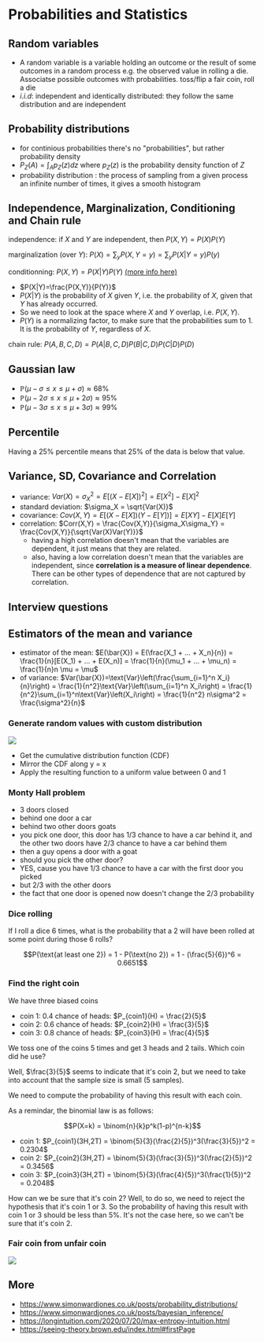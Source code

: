 # Probabilities and Statistics

## Random variables

- A random variable is a variable holding an outcome or the result of some outcomes in a random process e.g. the observed value in rolling a die. Associatse possible outcomes with probabilities. toss/flip a fair coin, roll a die
- *i.i.d*: independent and identically distributed: they follow the same distribution and are independent

## Probability distributions

- for continious probabilities there's no "probabilities", but rather probability density
- $P_{Z}(A) = \int_{A}^{}p_{Z}(z)dz$ where $p_{Z}(z)$ is the probability density function of $Z$
- probability distribution : the process of sampling from a given process an infinite number of times, it gives a smooth histogram

## Independence, Marginalization, Conditioning and Chain rule

independence: if $X$ and $Y$ are independent, then $P(X,Y)=P(X)P(Y)$

marginalization (over $Y$): $P(X)=\sum_{y}P(X,Y=y)=\sum_{y}P(X|Y=y)P(y)$

conditionning: $P(X,Y) = P(X|Y)P(Y)$ [(more info here)](https://en.wikipedia.org/wiki/Conditional_probability)

- $P(X|Y)=\frac{P(X,Y)}{P(Y)}$
- $P(X|Y)$ is the probability of $X$ given $Y$, i.e. the probability of $X$, given that $Y$ has already occurred.
- So we need to look at the space where $X$ and $Y$ overlap, i.e. $P(X,Y)$.
- $P(Y)$ is a normalizing factor, to make sure that the probabilities sum to $1$. It is the probability of $Y$, regardless of $X$.

chain rule: $P(A,B,C,D)=P(A|B,C,D)P(B|C,D)P(C|D)P(D)$

## Gaussian law

- $\mathbb{P}(\mu-\sigma \le x \le \mu+\sigma) \approx 68\%$
- $\mathbb{P}(\mu-2\sigma \le x \le \mu+2\sigma) \approx 95\%$
- $\mathbb{P}(\mu-3\sigma \le x \le \mu+3\sigma) \approx 99\%$

## Percentile

Having a 25% percentile means that 25% of the data is below that value.

## Variance, SD, Covariance and Correlation

- variance: $Var(X) = \sigma_X^2 = E[(X-E[X])^2] = E[X^2] - E[X]^2$
- standard deviation: $\sigma_X = \sqrt{Var(X)}$
- covariance: $Cov(X,Y) = E[(X-E[X])(Y-E[Y])] = E[XY] - E[X]E[Y]$
- correlation: $Corr(X,Y) = \frac{Cov(X,Y)}{\sigma_X\sigma_Y} = \frac{Cov(X,Y)}{\sqrt{Var(X)Var(Y)}}$
  - having a high correlation doesn't mean that the variables are dependent, it just means that they are related.
  - also, having a low correlation doesn't mean that the variables are independent, since **correlation is a measure of linear dependence**. There can be other types of dependence that are not captured by correlation.

## Interview questions

## Estimators of the mean and variance

- estimator of the mean: $E(\bar{X}) = E(\frac{X_1 + ... + X_n}{n}) = \frac{1}{n}[E(X_1) + ... + E(X_n)] = \frac{1}{n}(\mu_1 + ... + \mu_n) = \frac{1}{n}n \mu = \mu$
- of variance: $Var(\bar{X})=\text{Var}\left(\frac{\sum_{i=1}^n X_i}{n}\right) = \frac{1}{n^2}\text{Var}\left(\sum_{i=1}^n X_i\right) = \frac{1}{n^2}\sum_{i=1}^n\text{Var}\left(X_i\right)  = \frac{1}{n^2} n\sigma^2 = \frac{\sigma^2}{n}$

### Generate random values with custom distribution

![](./pdf-cdf.gif)

- Get the cumulative distribution function (CDF)
- Mirror the CDF along y = x
- Apply the resulting function to a uniform value between 0 and 1

### Monty Hall problem

- 3 doors closed
- behind one door a car
- behind two other doors goats
- you pick one door, this door has 1/3 chance to have a car behind it, and the other two doors have 2/3 chance to have a car behind them
- then a guy opens a door with a goat
- should you pick the other door?
- YES, cause you have 1/3 chance to have a car with the first door you picked
- but 2/3 with the other doors
- the fact that one door is opened now doesn't change the 2/3 probability

### Dice rolling

If I roll a dice 6 times, what is the probability that a 2 will have been rolled at some point during those 6 rolls?

$$P(\text{at least one 2}) = 1 - P(\text{no 2}) = 1 - (\frac{5}{6})^6 = 0.6651$$

### Find the right coin

We have three biased coins

- coin 1: 0.4 chance of heads: $P_{coin1}(H) = \frac{2}{5}$
- coin 2: 0.6 chance of heads: $P_{coin2}(H) = \frac{3}{5}$
- coin 3: 0.8 chance of heads: $P_{coin3}(H) = \frac{4}{5}$

We toss one of the coins 5 times and get 3 heads and 2 tails. Which coin did he use?

Well, $\frac{3}{5}$ seems to indicate that it's coin 2, but we need to take into account that the sample size is small (5 samples).

We need to compute the probability of having this result with each coin.

As a remindar, the binomial law is as follows:

$$P(X=k) = \binom{n}{k}p^k(1-p)^{n-k}$$

- coin 1: $P_{coin1}(3H,2T) = \binom{5}{3}(\frac{2}{5})^3(\frac{3}{5})^2 = 0.2304$
- coin 2: $P_{coin2}(3H,2T) = \binom{5}{3}(\frac{3}{5})^3(\frac{2}{5})^2 = 0.3456$
- coin 3: $P_{coin3}(3H,2T) = \binom{5}{3}(\frac{4}{5})^3(\frac{1}{5})^2 = 0.2048$

How can we be sure that it's coin 2? Well, to do so, we need to reject the hypothesis that it's coin 1 or 3. So the probability of having this result with coin 1 or 3 should be less than 5%. It's not the case here, so we can't be sure that it's coin 2.

### Fair coin from unfair coin

![](./fair-coin-from-biased-coin.png)

## More

- <https://www.simonwardjones.co.uk/posts/probability_distributions/>
- <https://www.simonwardjones.co.uk/posts/bayesian_inference/>
- <https://longintuition.com/2020/07/20/max-entropy-intuition.html>
- <https://seeing-theory.brown.edu/index.html#firstPage>
